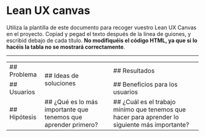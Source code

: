 # Lean UX canvas

Utiliza la plantilla de este documento para recoger vuestro Lean UX Canvas en el proyecto. Copiad y pegad el texto después de la línea de guiones, y escribid debajo de cada título. **No modifiquéis el código HTML, ya que si lo hacéis la tabla no se mostrará correctamente**.

--------------

<table markdown="1">
    <tbody>
        <tr>
            <td markdown="1">
## Problema
            </td>
            <td rowspan=2 markdown="1">
## Ideas de soluciones
            </td>
            <td markdown="1">
## Resultados
            </td>
        </tr>
        <tr>
            <td markdown="1">
## Usuarios
            </td>
            <td markdown="1">
## Beneficios para los usuarios
            </td>
        </tr>
        <tr>
            <td markdown="1">
## Hipótesis  
            </td>
            <td markdown="1">
## ¿Qué es lo más importante que tenemos que aprender primero?
            </td>
             <td markdown="1">
## ¿Cuál es el trabajo mínimo que tenemos que hacer para aprender lo siguiente más importante?
            </td>
        </tr>
    </tbody>
</table>